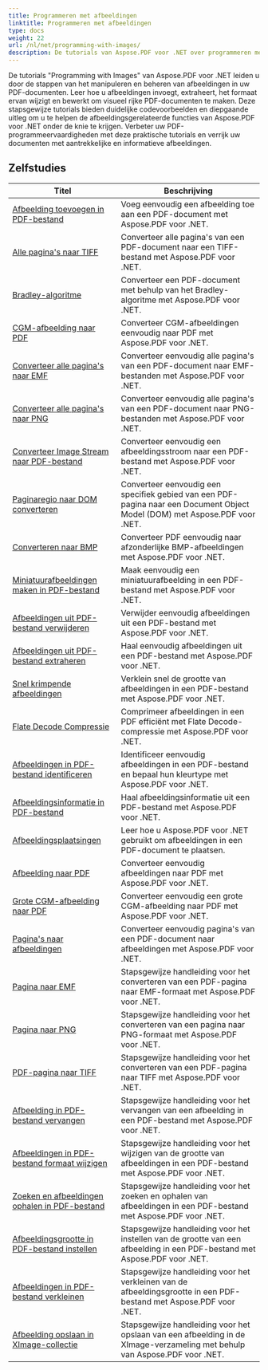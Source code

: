 ```yaml
---
title: Programmeren met afbeeldingen
linktitle: Programmeren met afbeeldingen
type: docs
weight: 22
url: /nl/net/programming-with-images/
description: De tutorials van Aspose.PDF voor .NET over programmeren met afbeeldingen leren u hoe u afbeeldingen in PDF-documenten kunt bewerken en beheren.
---
```


De tutorials "Programming with Images" van Aspose.PDF voor .NET leiden u door de stappen van het manipuleren en beheren van afbeeldingen in uw PDF-documenten. Leer hoe u afbeeldingen invoegt, extraheert, het formaat ervan wijzigt en bewerkt om visueel rijke PDF-documenten te maken. Deze stapsgewijze tutorials bieden duidelijke codevoorbeelden en diepgaande uitleg om u te helpen de afbeeldingsgerelateerde functies van Aspose.PDF voor .NET onder de knie te krijgen. Verbeter uw PDF-programmeervaardigheden met deze praktische tutorials en verrijk uw documenten met aantrekkelijke en informatieve afbeeldingen.

## Zelfstudies
| Titel | Beschrijving |
| --- | --- | 
| [Afbeelding toevoegen in PDF-bestand](./add-image/) | Voeg eenvoudig een afbeelding toe aan een PDF-document met Aspose.PDF voor .NET. |  
| [Alle pagina's naar TIFF](./all-pages-to-tiff/) | Converteer alle pagina's van een PDF-document naar een TIFF-bestand met Aspose.PDF voor .NET. |  
| [Bradley-algoritme](./bradley-algorithm/) | Converteer een PDF-document met behulp van het Bradley-algoritme met Aspose.PDF voor .NET. |  
| [CGM-afbeelding naar PDF](./cgm-image-to-pdf/) | Converteer CGM-afbeeldingen eenvoudig naar PDF met Aspose.PDF voor .NET. |  
| [Converteer alle pagina's naar EMF](./convert-all-pages-to-emf/) | Converteer eenvoudig alle pagina's van een PDF-document naar EMF-bestanden met Aspose.PDF voor .NET. |  
| [Converteer alle pagina's naar PNG](./convert-all-pages-to-png/) | Converteer eenvoudig alle pagina's van een PDF-document naar PNG-bestanden met Aspose.PDF voor .NET. |  
| [Converteer Image Stream naar PDF-bestand](./convert-image-stream-to-pdf/) | Converteer eenvoudig een afbeeldingsstroom naar een PDF-bestand met Aspose.PDF voor .NET. |  
| [Paginaregio naar DOM converteren](./convert-page-region-to-dom/) | Converteer eenvoudig een specifiek gebied van een PDF-pagina naar een Document Object Model (DOM) met Aspose.PDF voor .NET. |  
| [Converteren naar BMP](./convert-to-bmp/) | Converteer PDF eenvoudig naar afzonderlijke BMP-afbeeldingen met Aspose.PDF voor .NET. |  
| [Miniatuurafbeeldingen maken in PDF-bestand](./create-thumbnail-images/) | Maak eenvoudig een miniatuurafbeelding in een PDF-bestand met Aspose.PDF voor .NET. |  
| [Afbeeldingen uit PDF-bestand verwijderen](./delete-images/) | Verwijder eenvoudig afbeeldingen uit een PDF-bestand met Aspose.PDF voor .NET. |  
| [Afbeeldingen uit PDF-bestand extraheren](./extract-images/) | Haal eenvoudig afbeeldingen uit een PDF-bestand met Aspose.PDF voor .NET. |  
| [Snel krimpende afbeeldingen](./fast-shrink-images/) | Verklein snel de grootte van afbeeldingen in een PDF-bestand met Aspose.PDF voor .NET. |  
| [Flate Decode Compressie](./flate-decode-compression/) | Comprimeer afbeeldingen in een PDF efficiënt met Flate Decode-compressie met Aspose.PDF voor .NET. |  
| [Afbeeldingen in PDF-bestand identificeren](./identify-images/) | Identificeer eenvoudig afbeeldingen in een PDF-bestand en bepaal hun kleurtype met Aspose.PDF voor .NET. |  
| [Afbeeldingsinformatie in PDF-bestand](./image-information/) | Haal afbeeldingsinformatie uit een PDF-bestand met Aspose.PDF voor .NET. |  
| [Afbeeldingsplaatsingen](./image-placements/) | Leer hoe u Aspose.PDF voor .NET gebruikt om afbeeldingen in een PDF-document te plaatsen. |  
| [Afbeelding naar PDF](./image-to-pdf/) | Converteer eenvoudig afbeeldingen naar PDF met Aspose.PDF voor .NET. |  
| [Grote CGM-afbeelding naar PDF](./large-cgm-image-to-pdf/) | Converteer eenvoudig een grote CGM-afbeelding naar PDF met Aspose.PDF voor .NET. |  
| [Pagina's naar afbeeldingen](./pages-to-images/) | Converteer eenvoudig pagina's van een PDF-document naar afbeeldingen met Aspose.PDF voor .NET. |  
| [Pagina naar EMF](./page-to-emf/) | Stapsgewijze handleiding voor het converteren van een PDF-pagina naar EMF-formaat met Aspose.PDF voor .NET. |  
| [Pagina naar PNG](./page-to-png/) | Stapsgewijze handleiding voor het converteren van een pagina naar PNG-formaat met Aspose.PDF voor .NET. |  
| [PDF-pagina naar TIFF](./page-to-tiff/) | Stapsgewijze handleiding voor het converteren van een PDF-pagina naar TIFF met Aspose.PDF voor .NET. |  
| [Afbeelding in PDF-bestand vervangen](./replace-image/) | Stapsgewijze handleiding voor het vervangen van een afbeelding in een PDF-bestand met Aspose.PDF voor .NET. |  
| [Afbeeldingen in PDF-bestand formaat wijzigen](./resize-images/) | Stapsgewijze handleiding voor het wijzigen van de grootte van afbeeldingen in een PDF-bestand met Aspose.PDF voor .NET. |  
| [Zoeken en afbeeldingen ophalen in PDF-bestand](./search-and-get-images/) | Stapsgewijze handleiding voor het zoeken en ophalen van afbeeldingen in een PDF-bestand met Aspose.PDF voor .NET. |  
| [Afbeeldingsgrootte in PDF-bestand instellen](./set-image-size/) | Stapsgewijze handleiding voor het instellen van de grootte van een afbeelding in een PDF-bestand met Aspose.PDF voor .NET. |  
| [Afbeeldingen in PDF-bestand verkleinen](./shrink-images/) | Stapsgewijze handleiding voor het verkleinen van de afbeeldingsgrootte in een PDF-bestand met Aspose.PDF voor .NET. |  
| [Afbeelding opslaan in XImage-collectie](./store-image-in-ximage-collection/) |  Stapsgewijze handleiding voor het opslaan van een afbeelding in de XImage-verzameling met behulp van Aspose.PDF voor .NET. |  